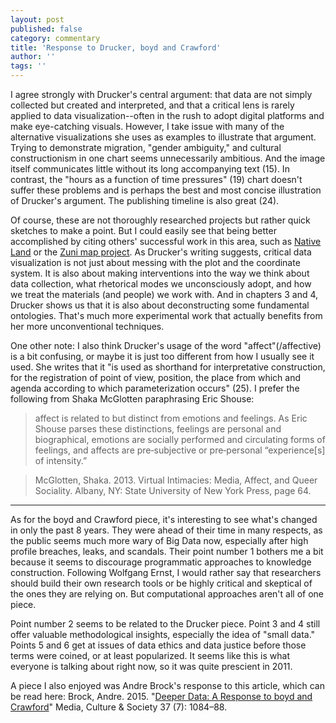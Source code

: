 ```yaml
---
layout: post
published: false
category: commentary
title: 'Response to Drucker, boyd and Crawford'
author: ''
tags: ''
---
```

I agree strongly with Drucker's central argument: that data are not simply collected but created and interpreted, and that a critical lens is rarely applied to data visualization--often in the rush to adopt digital platforms and make eye-catching visuals. However, I take issue with many of the alternative visualizations she uses as examples to illustrate that argument. Trying to demonstrate migration, "gender ambiguity," and cultural constructionism in one chart seems unnecessarily ambitious. And the image itself communicates little without its long accompanying text (15). In contrast, the "hours as a function of time pressures" (19) chart doesn't suffer these problems and is perhaps the best and most concise illustration of Drucker's argument. The publishing timeline is also great (24).

Of course, these are not thoroughly researched projects but rather quick sketches to make a point. But I could easily see that being better accomplished by citing others' successful work in this area, such as [Native Land](https://native-land.ca/) or the [Zuni map project](https://emergencemagazine.org/story/counter-mapping/). As Drucker's writing suggests, critical data visualization is not just about messing with the plot and the coordinate system. It is also about making interventions into the way we think about data collection, what rhetorical modes we unconsciously adopt, and how we treat the materials (and people) we work with. And in chapters 3 and 4, Drucker shows us that it is also about deconstructing some fundamental ontologies. That's much more experimental work that actually benefits from her more unconventional techniques.

One other note: I also think Drucker's usage of the word "affect"(/affective) is a bit confusing, or maybe it is just too different from how I usually see it used. She writes that it "is used as shorthand for interpretative construction, for the registration of point of view, position, the place from which and agenda according to which parameterization occurs" (25). I prefer the following from Shaka McGlotten paraphrasing Eric Shouse:

> affect is related to but distinct from emotions and feelings. As Eric Shouse parses these distinctions, feelings are personal and biographical, emotions are socially performed and circulating forms of feelings, and affects are pre‐subjective or pre‐personal “experience[s] of intensity.”

> McGlotten, Shaka. 2013. Virtual Intimacies: Media, Affect, and Queer Sociality. Albany, NY: State University of New York Press, page 64.


---

As for the boyd and Crawford piece, it's interesting to see what's changed in only the past 8 years. They were ahead of their time in many respects, as the public seems much more wary of Big Data now, especially after high profile breaches, leaks, and scandals. Their point number 1 bothers me a bit because it seems to discourage programmatic approaches to knowledge construction. Following Wolfgang Ernst, I would rather say that researchers should build their own research tools or be highly critical and skeptical of the ones they are relying on. But computational approaches aren't all of one piece.

Point number 2 seems to be related to the Drucker piece. Point 3 and 4 still offer valuable methodological insights, especially the idea of "small data." Points 5 and 6 get at issues of data ethics and data justice before those terms were coined, or at least popularized. It seems like this is what everyone is talking about right now, so it was quite prescient in 2011.

A piece I also enjoyed was Andre Brock's response to this article, which can be read here: Brock, Andre. 2015. "[Deeper Data: A Response to boyd and Crawford](http://citeseerx.ist.psu.edu/viewdoc/download?doi=10.1.1.884.5226&rep=rep1&type=pdf)"  Media, Culture & Society 37 (7): 1084–88.
